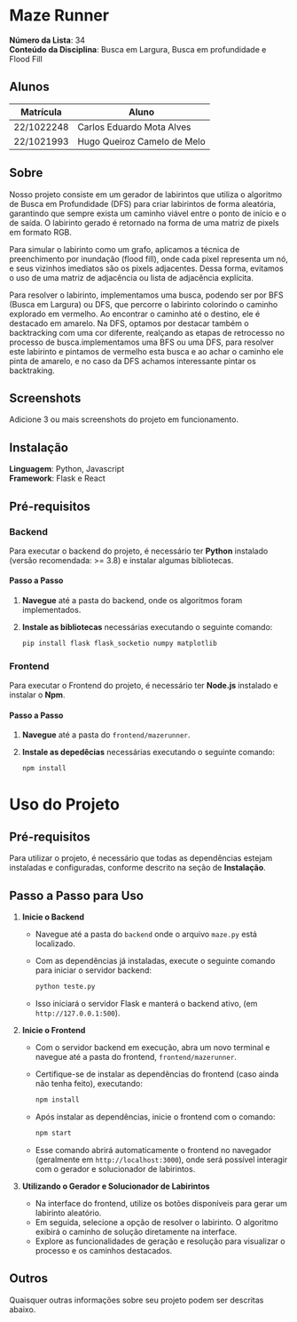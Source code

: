 # Maze Runner

**Número da Lista**: 34 <br>
**Conteúdo da Disciplina**: Busca em Largura, Busca em profundidade e Flood Fill<br>

## Alunos
|Matrícula | Aluno |
| -- | -- |
| 22/1022248  |  Carlos Eduardo Mota Alves |
| 22/1021993  |  Hugo Queiroz Camelo de Melo |

## Sobre 
Nosso projeto consiste em um gerador de labirintos que utiliza o algoritmo de Busca em Profundidade (DFS) para criar labirintos de forma aleatória, garantindo que sempre exista um caminho viável entre o ponto de início e o de saída. O labirinto gerado é retornado na forma de uma matriz de pixels em formato RGB.

Para simular o labirinto como um grafo, aplicamos a técnica de preenchimento por inundação (flood fill), onde cada pixel representa um nó, e seus vizinhos imediatos são os pixels adjacentes. Dessa forma, evitamos o uso de uma matriz de adjacência ou lista de adjacência explícita.

Para resolver o labirinto, implementamos uma busca, podendo ser por BFS (Busca em Largura) ou DFS, que percorre o labirinto colorindo o caminho explorado em vermelho. Ao encontrar o caminho até o destino, ele é destacado em amarelo. Na DFS, optamos por destacar também o backtracking com uma cor diferente, realçando as etapas de retrocesso no processo de busca.implementamos uma BFS ou uma DFS, para resolver este labirinto e pintamos de vermelho esta busca e ao achar o caminho ele pinta de amarelo, e no caso da DFS achamos interessante pintar os backtraking.

## Screenshots
Adicione 3 ou mais screenshots do projeto em funcionamento.

## Instalação 
**Linguagem**: Python, Javascript<br>
**Framework**: Flask e React<br>

## Pré-requisitos

### Backend
Para executar o backend do projeto, é necessário ter **Python** instalado (versão recomendada: >= 3.8) e instalar algumas bibliotecas.

#### Passo a Passo
1. **Navegue** até a pasta do backend, onde os algoritmos foram implementados.
2. **Instale as bibliotecas** necessárias executando o seguinte comando:

   ```bash
   pip install flask flask_socketio numpy matplotlib

### Frontend
Para executar o Frontend do projeto, é necessário ter **Node.js** instalado e instalar o **Npm**.

#### Passo a Passo
1. **Navegue** até a pasta do ```frontend/mazerunner```.
2. **Instale as depedêcias** necessárias executando o seguinte comando:

   ```bash
   npm install


# Uso do Projeto

## Pré-requisitos
Para utilizar o projeto, é necessário que todas as dependências estejam instaladas e configuradas, conforme descrito na seção de **Instalação**.

## Passo a Passo para Uso

1. **Inicie o Backend**
   - Navegue até a pasta do `backend` onde o arquivo `maze.py` está localizado.
   - Com as dependências já instaladas, execute o seguinte comando para iniciar o servidor backend:
     
     ```bash
     python teste.py
     ```

   - Isso iniciará o servidor Flask e manterá o backend ativo, (em `http://127.0.0.1:500`).

2. **Inicie o Frontend**
   - Com o servidor backend em execução, abra um novo terminal e navegue até a pasta do frontend, `frontend/mazerunner`.
   - Certifique-se de instalar as dependências do frontend (caso ainda não tenha feito), executando:
     
     ```bash
     npm install
     ```

   - Após instalar as dependências, inicie o frontend com o comando:
     
     ```bash
     npm start
     ```

   - Esse comando abrirá automaticamente o frontend no navegador (geralmente em `http://localhost:3000`), onde será possível interagir com o gerador e solucionador de labirintos.

3. **Utilizando o Gerador e Solucionador de Labirintos**
   - Na interface do frontend, utilize os botões disponíveis para gerar um labirinto aleatório.
   - Em seguida, selecione a opção de resolver o labirinto. O algoritmo exibirá o caminho de solução diretamente na interface.
   - Explore as funcionalidades de geração e resolução para visualizar o processo e os caminhos destacados.


## Outros 
Quaisquer outras informações sobre seu projeto podem ser descritas abaixo.




